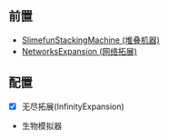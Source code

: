 ## 前置
* [SlimefunStackingMachine (堆叠机器)](https://github.com/ytdd9527/SlimefunStackingMachine)
* [NetworksExpansion (网络拓展)](https://github.com/ytdd9527/NetworksExpansion)
## 配置
- [x] 无尽拓展(InfinityExpansion)
- 生物模拟器 
